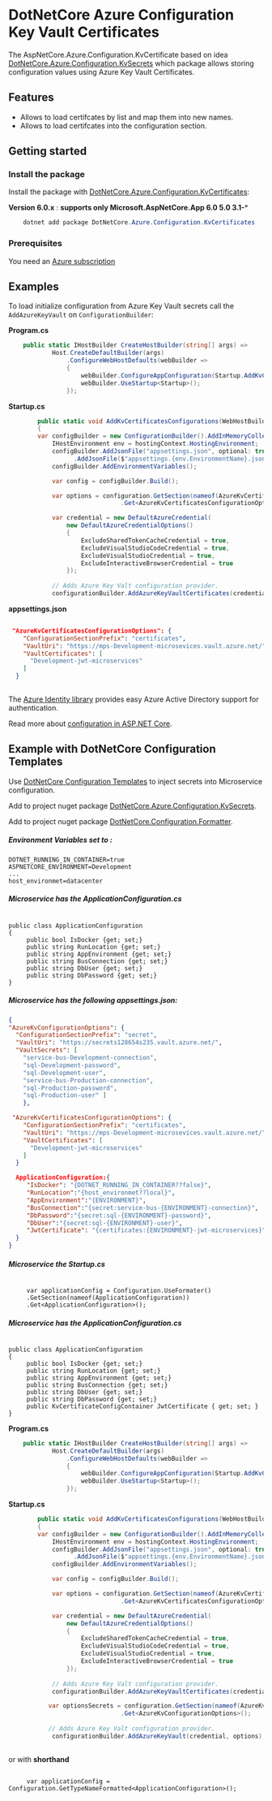 # DotNetCore Azure Configuration Key Vault Certificates

The AspNetCore.Azure.Configuration.KvCertificate based on idea [DotNetCore.Azure.Configuration.KvSecrets](https://www.nuget.org/packages/DotNetCore.Azure.Configuration.KvSecrets)
which package allows storing configuration values using Azure Key Vault Certificates.

## Features

- Allows to load certifcates by list and map them into new names.
- Allows to load  certifcates into the configuration section.

## Getting started

### Install the package

Install the package with [DotNetCore.Azure.Configuration.KvCertificates](https://www.nuget.org/packages/DotNetCore.Azure.Configuration.KvCertificates):

**Version 6.0.x** : **supports only **Microsoft.AspNetCore.App** 6.0 5.0 3.1-***


```Powershell
    dotnet add package DotNetCore.Azure.Configuration.KvCertificates
```

### Prerequisites

You need an [Azure subscription][azure_sub] 


## Examples

To load initialize configuration from Azure Key Vault secrets call the `AddAzureKeyVault` on `ConfigurationBuilder`:

**Program.cs**

```C# 
    public static IHostBuilder CreateHostBuilder(string[] args) =>
            Host.CreateDefaultBuilder(args)
                .ConfigureWebHostDefaults(webBuilder =>
                {
                    webBuilder.ConfigureAppConfiguration(Startup.AddKvCertificatesConfigurations);
                    webBuilder.UseStartup<Startup>();
                });
```

**Startup.cs**

```C# 
        public static void AddKvCertificatesConfigurations(WebHostBuilderContext hostingContext, IConfigurationBuilder configurationBuilder)
        {
        var configBuilder = new ConfigurationBuilder().AddInMemoryCollection();
            IHostEnvironment env = hostingContext.HostingEnvironment;
            configBuilder.AddJsonFile("appsettings.json", optional: true, reloadOnChange: false)
                  .AddJsonFile($"appsettings.{env.EnvironmentName}.json", optional: true, reloadOnChange: false);
            configBuilder.AddEnvironmentVariables();

            var config = configBuilder.Build();

            var options = configuration.GetSection(nameof(AzureKvCertificatesConfigurationOptions))
                               .Get<AzureKvCertificatesConfigurationOptions>();

            var credential = new DefaultAzureCredential(
                new DefaultAzureCredentialOptions()
                {
                    ExcludeSharedTokenCacheCredential = true,
                    ExcludeVisualStudioCodeCredential = true,
                    ExcludeVisualStudioCredential = true,
                    ExcludeInteractiveBrowserCredential = true
                });
          
            // Adds Azure Key Valt configuration provider.
            configurationBuilder.AddAzureKeyVaultCertificates(credential, options);
```

**appsettings.json**

```JSON

 "AzureKvCertificatesConfigurationOptions": {
    "ConfigurationSectionPrefix": "certificates",
    "VaultUri": "https://mps-Development-microsevices.vault.azure.net/",
    "VaultCertificates": [
      "Development-jwt-microservices"
    ]
  }
  
  ```

The [Azure Identity library][identity] provides easy Azure Active Directory support for authentication.

Read more about [configuration in ASP.NET Core][aspnetcore_configuration_doc].


## Example with DotNetCore Configuration Templates


Use [DotNetCore Configuration Templates](https://github.com/Wallsmedia/DotNetCore.Configuration.Formatter) 
to inject secrets into Microservice configuration.

Add to project nuget package [DotNetCore.Azure.Configuration.KvSecrets](https://www.nuget.org/packages/DotNetCore.Azure.Configuration.KvSecrets).

Add to project nuget package [DotNetCore.Configuration.Formatter](https://www.nuget.org/packages/DotNetCore.Configuration.Formatter/).



##### Environment Variables set to :

```
DOTNET_RUNNING_IN_CONTAINER=true
ASPNETCORE_ENVIRONMENT=Development
...
host_environmet=datacenter
```


##### Microservice has the ApplicationConfiguration.cs

``` CSharp

public class ApplicationConfiguration 
{
     public bool IsDocker {get; set;}
     public string RunLocation {get; set;}
     public string AppEnvironment {get; set;}
     public string BusConnection {get; set;}
     public string DbUser {get; set;}
     public string DbPassword {get; set;}
}
```

##### Microservice has the following appsettings.json:

``` JSON 
{
"AzureKvConfigurationOptions": {
  "ConfigurationSectionPrefix": "secret",
  "VaultUri": "https://secrets128654s235.vault.azure.net/",
  "VaultSecrets": [ 
    "service-bus-Development-connection",
    "sql-Development-password",
    "sql-Development-user",
    "service-bus-Production-connection",
    "sql-Production-password",
    "sql-Production-user" ]
    },

 "AzureKvCertificatesConfigurationOptions": {
    "ConfigurationSectionPrefix": "certificates",
    "VaultUri": "https://mps-Development-microsevices.vault.azure.net/",
    "VaultCertificates": [
      "Development-jwt-microservices"
    ]
  }

  ApplicationConfiguration:{
     "IsDocker": "{DOTNET_RUNNING_IN_CONTAINER??false}",
     "RunLocation":"{host_environmet??local}",
     "AppEnvironment":"{ENVIRONMENT}",
     "BusConnection":"{secret:service-bus-{ENVIRONMENT}-connection}",
     "DbPassword":"{secret:sql-{ENVIRONMENT}-password}",
     "DbUser":"{secret:sql-{ENVIRONMENT}-user}",
     "JwtCertificate": "{certificates:{ENVIRONMENT}-jwt-microservices}"
  }
}
```

##### Microservice the Startup.cs


``` CSharp

     var applicationConfig = Configuration.UseFormater()
     .GetSection(nameof(ApplicationConfiguration))
     .Get<ApplicationConfiguration>();
  ```
 

##### Microservice has the ApplicationConfiguration.cs

``` CSharp

public class ApplicationConfiguration 
{
     public bool IsDocker {get; set;}
     public string RunLocation {get; set;}
     public string AppEnvironment {get; set;}
     public string BusConnection {get; set;}
     public string DbUser {get; set;}
     public string DbPassword {get; set;}
     public KvCertificateConfigContainer JwtCertificate { get; set; }
}
```


**Program.cs**

```C# 
    public static IHostBuilder CreateHostBuilder(string[] args) =>
            Host.CreateDefaultBuilder(args)
                .ConfigureWebHostDefaults(webBuilder =>
                {
                    webBuilder.ConfigureAppConfiguration(Startup.AddKvCertificatesConfigurations);
                    webBuilder.UseStartup<Startup>();
                });
```

**Startup.cs**

```C# 
        public static void AddKvCertificatesConfigurations(WebHostBuilderContext hostingContext, IConfigurationBuilder configurationBuilder)
        {
        var configBuilder = new ConfigurationBuilder().AddInMemoryCollection();
            IHostEnvironment env = hostingContext.HostingEnvironment;
            configBuilder.AddJsonFile("appsettings.json", optional: true, reloadOnChange: false)
                  .AddJsonFile($"appsettings.{env.EnvironmentName}.json", optional: true, reloadOnChange: false);
            configBuilder.AddEnvironmentVariables();

            var config = configBuilder.Build();

            var options = configuration.GetSection(nameof(AzureKvCertificatesConfigurationOptions))
                               .Get<AzureKvCertificatesConfigurationOptions>();

            var credential = new DefaultAzureCredential(
                new DefaultAzureCredentialOptions()
                {
                    ExcludeSharedTokenCacheCredential = true,
                    ExcludeVisualStudioCodeCredential = true,
                    ExcludeVisualStudioCredential = true,
                    ExcludeInteractiveBrowserCredential = true
                });
          
            // Adds Azure Key Valt configuration provider.
            configurationBuilder.AddAzureKeyVaultCertificates(credential, options);

           var optionsSecrets = configuration.GetSection(nameof(AzureKvConfigurationOptions))
                               .Get<AzureKvConfigurationOptions>();
           
           // Adds Azure Key Valt configuration provider.
            configurationBuilder.AddAzureKeyVault(credential, options);
           

```


or with **shorthand** 

``` CSharp

     var applicationConfig = Configuration.GetTypeNameFormatted<ApplicationConfiguration>();

```


<!-- LINKS -->
[azure_cli]: https://docs.microsoft.com/cli/azure
[azure_sub]: https://azure.microsoft.com/free/
[identity]: https://github.com/Azure/azure-sdk-for-net/tree/master/sdk/identity/Azure.Identity/README.md
[aspnetcore_configuration_doc]: https://docs.microsoft.com/aspnet/core/fundamentals/configuration/?view=aspnetcore-3.1
[error_codes]: https://docs.microsoft.com/rest/api/storageservices/blob-service-error-codes
